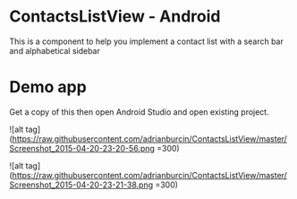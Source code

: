 # ContactsListView - Android

This is a component to help you implement a contact list with a search bar and alphabetical sidebar

# Demo app
Get a copy of this then open Android Studio and open existing project.

![alt tag](https://raw.githubusercontent.com/adrianburcin/ContactsListView/master/Screenshot_2015-04-20-23-20-56.png =300)

![alt tag](https://raw.githubusercontent.com/adrianburcin/ContactsListView/master/Screenshot_2015-04-20-23-21-38.png =300)

